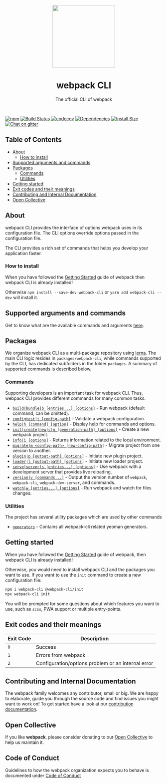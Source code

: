 <div align="center">
    <a href="https://github.com/webpack/webpack-cli">
        <img width="200" height="200" src="https://webpack.js.org/assets/icon-square-big.svg">
    </a>
</div>

<h1 align="center">webpack CLI</h1>

<p align="center">
  The official CLI of webpack
</p>
<br>

[![npm][npm]][npm-url]
[![Build Status][build-status]][build-status-url]
[![codecov][codecov-badge]][codecov-url]
[![Dependencies][deps]][deps-url]
[![Install Size][size]][size-url]
[![Chat on gitter][chat]][chat-url]

## Table of Contents

- [About](#about)
  - [How to install](#how-to-install)
- [Supported arguments and commands](#supported-arguments-and-commands)
- [Packages](#packages)
  - [Commands](#commands)
  - [Utilities](#utilities)
- [Getting started](#getting-started)
- [Exit codes and their meanings](#exit-codes-and-their-meanings)
- [Contributing and Internal Documentation](#contributing-and-internal-documentation)
- [Open Collective](#open-collective)

## About

webpack CLI provides the interface of options webpack uses in its configuration file. The CLI options override options passed in the configuration file.

The CLI provides a rich set of commands that helps you develop your application faster.

### How to install

When you have followed the [Getting Started](https://webpack.js.org/guides/getting-started/) guide of webpack then webpack CLI is already installed!

Otherwise `npm install --save-dev webpack-cli` or `yarn add webpack-cli --dev` will install it.

## Supported arguments and commands

Get to know what are the available commands and arguments [here](./packages/webpack-cli/README.md).

## Packages

We organize webpack CLI as a multi-package repository using [lerna](https://github.com/lerna/lerna). The main CLI logic resides in `packages/webpack-cli`, while commands supported by the CLI, has dedicated subfolders in the folder `packages`. A summary of supported commands is described below.

### Commands

Supporting developers is an important task for webpack CLI.
Thus, webpack CLI provides different commands for many common tasks.

- [`build|bundle|b [entries...] [options]`](https://webpack.js.org/api/cli/#build) - Run webpack (default command, can be omitted).
- [`configtest|t [config-path]`](https://webpack.js.org/api/cli/#configtest) - Validate a webpack configuration.
- [`help|h [command] [option]`](https://webpack.js.org/api/cli/#help) - Display help for commands and options.
- [`init|create|new|c|n [generation-path] [options]`](https://webpack.js.org/api/cli/#init) - Create a new webpack project.
- [`info|i [options]`](https://webpack.js.org/api/cli/#info) - Returns information related to the local environment.
- [`migrate|m <config-path> [new-config-path]`](https://www.npmjs.com/package/@webpack-cli/migrate) - Migrate project from one version to another.
- [`plugin|p [output-path] [options]`](https://webpack.js.org/api/cli/#plugin) - Initiate new plugin project.
- [`loader|l [output-path] [options]`](https://webpack.js.org/api/cli/#loader) - Initiate new loader project.
- [`serve|server|s [entries...] [options]`](https://webpack.js.org/configuration/dev-server/) - Use webpack with a development server that provides live reloading.
- [`version|v [commands...]`](https://webpack.js.org/api/cli/#version) - Output the version number of `webpack`, `webpack-cli`, `webpack-dev-server`, and commands.
- [`watch|w [entries...] [options]`](https://webpack.js.org/api/cli/#watch) - Run webpack and watch for files changes.

### Utilities

The project has several utility packages which are used by other commands

- [`generators`](./packages/generators/README.md) - Contains all webpack-cli related yeoman generators.

## Getting started

When you have followed the [Getting Started](https://webpack.js.org/guides/getting-started/) guide of webpack, then webpack CLI is already installed!

Otherwise, you would need to install webpack CLI and the packages you want to use. If you want to use the `init` command to create a new configuration file:

```sh
npm i webpack-cli @webpack-cli/init
npx webpack-cli init
```

You will be prompted for some questions about which features you want to use, such as `scss`, PWA support or multiple entry-points.

## Exit codes and their meanings

| Exit Code | Description                                        |
| --------- | -------------------------------------------------- |
| `0`       | Success                                            |
| `1`       | Errors from webpack                                |
| `2`       | Configuration/options problem or an internal error |

## Contributing and Internal Documentation

The webpack family welcomes any contributor, small or big. We are happy to elaborate, guide you through the source code and find issues you might want to work on! To get started have a look at our [contribution documentation](./.github/CONTRIBUTING.md).

## Open Collective

If you like **webpack**, please consider donating to our [Open Collective](https://opencollective.com/webpack) to help us maintain it.

[npm]: https://img.shields.io/npm/v/webpack-cli.svg
[npm-url]: https://www.npmjs.com/package/webpack-cli
[build-status]: https://github.com/webpack/webpack-cli/workflows/webpack-cli/badge.svg?branch=master
[build-status-url]: https://github.com/webpack/webpack-cli/actions
[codecov-badge]: https://codecov.io/gh/webpack/webpack-cli/branch/master/graph/badge.svg?token=6B6NxtsZc3
[codecov-url]: https://codecov.io/gh/webpack/webpack-cli
[deps]: https://img.shields.io/david/webpack/webpack.svg
[deps-url]: https://david-dm.org/webpack/webpack-cli
[size]: https://packagephobia.com/badge?p=webpack-cli
[size-url]: https://packagephobia.com/result?p=webpack-cli
[chat]: https://badges.gitter.im/webpack/webpack.svg
[chat-url]: https://gitter.im/webpack/webpack

## Code of Conduct

Guidelines to how the webpack organization expects you to behave is documented under [Code of Conduct](./CODE_OF_CONDUCT.md)
